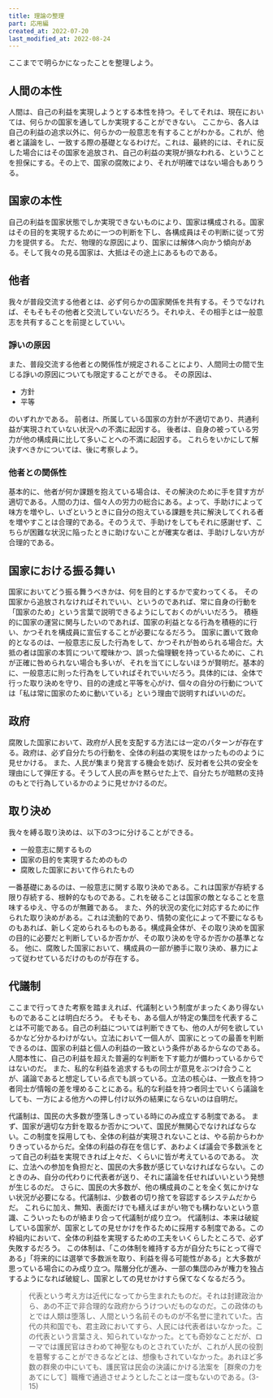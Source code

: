 ```yaml
---
title: 理論の整理
part: 応用編
created_at: 2022-07-20
last_modified_at: 2022-08-24
---
```


ここまでで明らかになったことを整理しよう。

## 人間の本性

人間は、自己の利益を実現しようとする本性を持つ。そしてそれは、現在においては、何らかの国家を通してしか実現することができない。
ここから、各人は自己の利益の追求以外に、何らかの一般意志を有することがわかる。これが、他者と議論をし、一致する際の基礎となるわけだ。これは、最終的には、それに反した場合にはその国家を追放され、自己の利益の実現が損なわれる、ということを担保にする。その上で、国家の腐敗により、それが明確ではない場合もありうる。

## 国家の本性

自己の利益を国家状態でしか実現できないものにより、国家は構成される。国家はその目的を実現するために一つの判断を下し、各構成員はその判断に従って労力を提供する。
ただ、物理的な原因により、国家には解体へ向かう傾向がある。そして我々の見る国家は、大抵はその途上にあるものである。

## 他者

我々が普段交流する他者とは、必ず何らかの国家関係を共有する。そうでなければ、そもそもその他者と交流していないだろう。それゆえ、その相手とは一般意志を共有することを前提としていい。

### 諍いの原因

また、普段交流する他者との関係性が規定されることにより、人間同士の間で生じる諍いの原因についても限定することができる。
その原因は、

- 方針
- 平等

のいずれかである。
前者は、所属している国家の方針が不適切であり、共通利益が実現されていない状況への不満に起因する。
後者は、自身の被っている労力が他の構成員に比して多いことへの不満に起因する。
これらをいかにして解決すべきかについては、後に考察しよう。

### 他者との関係性

基本的に、他者が何か課題を抱えている場合は、その解決のために手を貸す方が適切である。人間の力は、個々人の労力の総合にある。よって、手助けによって味方を増やし、いざというときに自分の抱えている課題を共に解決してくれる者を増やすことは合理的である。そのうえで、手助けをしてもそれに感謝せず、こちらが困難な状況に陥ったときに助けないことが確実な者は、手助けしない方が合理的である。

## 国家における振る舞い

国家においてどう振る舞うべきかは、何を目的とするかで変わってくる。
その国家から追放されなければそれでいい、というのであれば、常に自身の行動を「国家のため」という言葉で説明できるようにしておくのがいいだろう。
積極的に国家の運営に関与したいのであれば、国家の利益となる行為を積極的に行い、かつそれを構成員に宣伝することが必要になるだろう。
国家に置いて致命的となるのは、一般意志に反した行為をして、かつそれが咎められる場合だ。大抵の者は国家の本質について曖昧かつ、誤った倫理観を持っているために、これが正確に咎められない場合も多いが、それを当てにしないほうが賢明だ。基本的に、一般意志に則った行為をしていればそれでいいだろう。具体的には、全体で行った取り決めを守り、目的の達成と平等を心がけ、個々の自分の行動については「私は常に国家のために動いている」という理由で説明すればいいのだ。

## 政府

腐敗した国家において、政府が人民を支配する方法には一定のパターンが存在する。政府は、必ず自分たちの行動を、全体の利益の実現をはかったもののように見せかける。
また、人民が集まり発言する機会を妨げ、反対者を公共の安全を理由にして弾圧する。そうして人民の声を黙らせた上で、自分たちが暗黙の支持のもとで行為しているかのように見せかけるのだ。

## 取り決め

我々を縛る取り決めは、以下の3つに分けることができる。

- 一般意志に関するもの
- 国家の目的を実現するためのもの
- 腐敗した国家において作られたもの

一番基礎にあるのは、一般意志に関する取り決めである。これは国家が存続する限り存続する、根幹的なものである。これを破ることは国家の敵となることを意味するゆえ、守るのが無難である。
また、外的状況の変化に対応するために作られた取り決めがある。これは流動的であり、情勢の変化によって不要になるものもあれば、新しく定められるものもある。構成員全体が、その取り決めを国家の目的に必要だと判断しているか否かが、その取り決めを守るか否かの基準となる。
他に、腐敗した国家において、構成員の一部が勝手に取り決め、暴力によって従わせているだけのものが存在する。

## 代議制

ここまで行ってきた考察を踏まえれば、代議制という制度がまったくあり得ないものであることは明白だろう。
そもそも、ある個人が特定の集団を代表することは不可能である。自己の利益については判断できても、他の人が何を欲しているかなど分かるわけがない。立法において一個人が、国家にとっての最善を判断できるのは、国家の利益と個人の利益の一致という条件があるからなのである。人間本性に、自己の利益を超えた普遍的な判断を下す能力が備わっているからではないのだ。
また、私的な利益を追求するもの同士が意見をぶつけ合うことが、議論であると想定している点でも誤っている。立法の核心は、一致点を持つ者同士が情報の差を埋めることにある。私的な利益を持つ者同士でいくら議論をしても、一方による他方への押し付け以外の結果にならないのは自明だ。

代議制は、国民の大多数が堕落しきっている時にのみ成立する制度である。
まず、国家が適切な方針を取るか否かについて、国民が無関心でなければならない。この制度を採用しても、全体の利益が実現されないことは、やる前からわかりきっているからだ。全体の利益の存在を信じず、あわよくば議会で多数派をとって自己の利益を実現できれば上々だ、くらいに皆が考えているのである。
次に、立法への参加を負担だと、国民の大多数が感じていなければならない。このときのみ、自分の代わりに代表者が送り、それに議論を任せればいいという発想が生じるのだ。
さらに、国民の大多数が、他の構成員のことを全く気にかけない状況が必要になる。代議制は、少数者の切り捨てを容認するシステムだからだ。
これらに加え、無知、表面だけでも繕えばまがい物でも構わないという意識、こういったものが絡まり合って代議制が成り立つ。
代議制は、本来は破綻している国家が、国家としての見せかけを作るために採用する制度である。この枠組内において、全体の利益を実現するための工夫をいくらしたところで、必ず失敗するだろう。
この体制は、「この体制を維持する方が自分たちにとって得である」「将来的には選挙で多数派を取り、利益を得る可能性がある」と大多数が思っている場合にのみ成り立つ。階層分化が進み、一部の集団のみが権力を独占するようになれば破綻し、国家としての見せかけすら保てなくなるだろう。

>代表という考え方は近代になってから生まれたものだ。それは封建政治から、あの不正で非合理的な政府からうけついだものなのだ。この政体のもとでは人類は堕落し、人間という名前そのものが不名誉に塗れていた。古代の共和国でも、君主政においてすら、人民には代表者はいなかった。この代表という言葉さえ、知られていなかった。とても奇妙なことだが、ローマでは護民官はきわめて神聖なものとされていたが、これが人民の役割を簒奪することができるなどとは、想像もされていなかった。あれほど多数の群衆の中にいても、護民官は民会の決議にかける法案を［群衆の力をあてにして］職権で通過させようとしたことは一度もないのである。(3-15)
